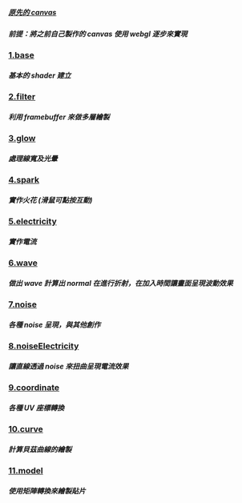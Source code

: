 ##### [原先的 canvas](https://virtools.github.io/electricity/demo3/)

##### 前提：將之前自己製作的 canvas 使用 webgl 逐步來實現

### [1.base](https://virtools.github.io/electricity_webgl/dist/1.base/)

##### 基本的 shader 建立

### [2.filter](https://virtools.github.io/electricity_webgl/dist/2.filter/)

##### 利用 framebuffer 來做多層繪製

### [3.glow](https://virtools.github.io/electricity_webgl/dist/3.glow/)

##### 處理線寬及光暈

### [4.spark](https://virtools.github.io/electricity_webgl/dist/4.spark/)

##### 實作火花 (滑鼠可點按互動)

### [5.electricity](https://virtools.github.io/electricity_webgl/dist/5.electricity/)

##### 實作電流

### [6.wave](https://virtools.github.io/electricity_webgl/dist/6.wave/)

##### 做出 wave 計算出 normal 在進行折射，在加入時間讓畫面呈現波動效果

### [7.noise](https://virtools.github.io/electricity_webgl/dist/7.noise/)

##### 各種 noise 呈現，與其他創作

### [8.noiseElectricity](https://virtools.github.io/electricity_webgl/dist/8.noiseElectricity/)

##### 讓直線透過 noise 來扭曲呈現電流效果

### [9.coordinate](https://virtools.github.io/electricity_webgl/dist/9.coordinate/)

##### 各種 UV 座標轉換

### [10.curve](https://virtools.github.io/electricity_webgl/dist/10.curve/)

##### 計算貝茲曲線的繪製

### [11.model](https://virtools.github.io/electricity_webgl/dist/11.model/)

##### 使用矩陣轉換來繪製貼片
